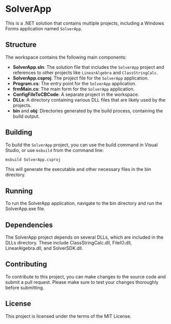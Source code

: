 # SolverApp

This is a .NET solution that contains multiple projects, including a Windows Forms application named `SolverApp`.

## Structure

The workspace contains the following main components:

- **SolverApp.sln**: The solution file that includes the `SolverApp` project and references to other projects like `LinearAlgebra` and `ClassStringCalc`.
- **SolverApp.csproj**: The project file for the `SolverApp` application.
- **Program.cs**: The entry point for the `SolverApp` application.
- **frmMain.cs**: The main form for the `SolverApp` application.
- **ConfigFileToCBCode**: A separate project in the workspace.
- **DLLs**: A directory containing various DLL files that are likely used by the projects.
- **bin** and **obj**: Directories generated by the build process, containing the build output.

## Building

To build the `SolverApp` project, you can use the build command in Visual Studio, or use `msbuild` from the command line:

```sh
msbuild SolverApp.csproj
```

This will generate the executable and other necessary files in the bin directory.

## Running
To run the SolverApp application, navigate to the bin directory and run the SolverApp.exe file.

## Dependencies
The SolverApp project depends on several DLLs, which are included in the DLLs directory. These include ClassStringCalc.dll, FileIO.dll, LinearAlgebra.dll, and SolverSDK.dll.

## Contributing
To contribute to this project, you can make changes to the source code and submit a pull request. Please make sure to test your changes thoroughly before submitting.

## License
This project is licensed under the terms of the MIT License.